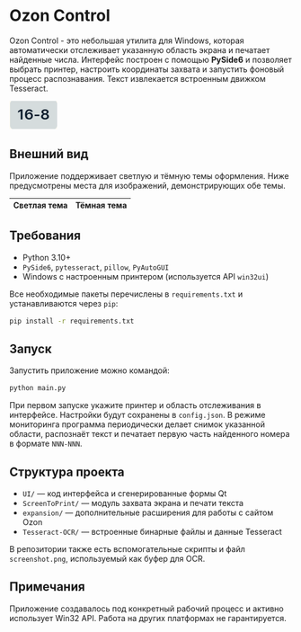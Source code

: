 # Ozon Control

Ozon Control - это небольшая утилита для Windows, которая автоматически
отслеживает указанную область экрана и печатает найденные числа.
Интерфейс построен с помощью **PySide6** и позволяет выбрать принтер,
настроить координаты захвата и запустить фоновый процесс распознавания.
Текст извлекается встроенным движком Tesseract.

![Окно приложения](screenshot.png)

## Внешний вид

Приложение поддерживает светлую и тёмную темы оформления. Ниже
предусмотрены места для изображений, демонстрирующих обе темы.

| Светлая тема | Тёмная тема |
|--------------|-------------|


## Требования

- Python 3.10+
- `PySide6`, `pytesseract`, `pillow`, `PyAutoGUI`
- Windows с настроенным принтером (используется API `win32ui`)

Все необходимые пакеты перечислены в `requirements.txt` и устанавливаются
через `pip`:

```bash
pip install -r requirements.txt
```

## Запуск

Запустить приложение можно командой:

```bash
python main.py
```

При первом запуске укажите принтер и область отслеживания в интерфейсе.
Настройки будут сохранены в `config.json`. В режиме мониторинга программа
периодически делает снимок указанной области, распознаёт текст и печатает
первую часть найденного номера в формате `NNN-NNN`.

## Структура проекта

- `UI/` — код интерфейса и сгенерированные формы Qt
- `ScreenToPrint/` — модуль захвата экрана и печати текста
- `expansion/` — дополнительные расширения для работы с сайтом Ozon
- `Tesseract-OCR/` — встроенные бинарные файлы и данные Tesseract

В репозитории также есть вспомогательные скрипты и файл `screenshot.png`,
используемый как буфер для OCR.

## Примечания

Приложение создавалось под конкретный рабочий процесс и активно
использует Win32 API.  Работа на других платформах не гарантируется.
